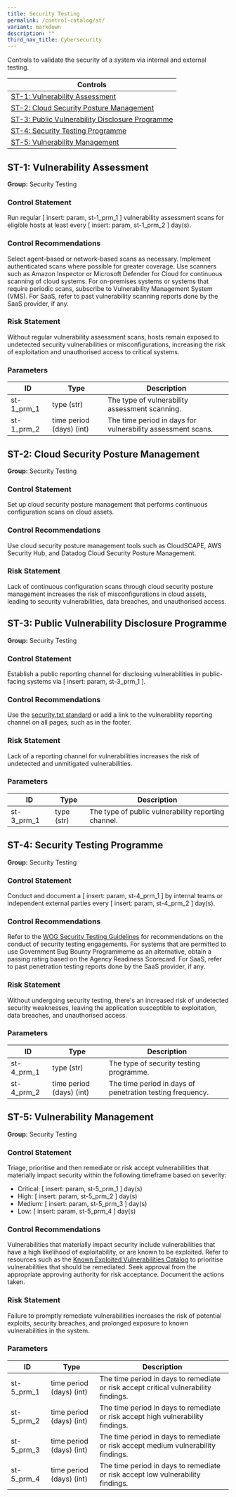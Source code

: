 ```yaml
---
title: Security Testing
permalink: /control-catalog/st/
variant: markdown
description: ""
third_nav_title: Cybersecurity
---
```

Controls to validate the security of a system via internal and external testing.

| Controls                                                                                           |
| -------------------------------------------------------------------------------------------------- |
| [ST-1: Vulnerability Assessment](#st-1-vulnerability-assessment)                                   |
| [ST-2: Cloud Security Posture Management](#st-2-cloud-security-posture-management)                 |
| [ST-3: Public Vulnerability Disclosure Programme](#st-3-public-vulnerability-disclosure-programme) |
| [ST-4: Security Testing Programme](#st-4-security-testing-programme)                               |
| [ST-5: Vulnerability Management](#st-5-vulnerability-management)                                   |

## ST-1: Vulnerability Assessment

**Group:** Security Testing

### Control Statement

Run regular [ insert: param, st-1_prm_1 ] vulnerability assessment scans for eligible hosts at least every [ insert: param, st-1_prm_2 ] day(s).

### Control Recommendations

Select agent-based or network-based scans as necessary. Implement authenticated scans where possible for greater coverage. Use scanners such as Amazon Inspector or Microsoft Defender for Cloud for continuous scanning of cloud systems. For on-premises systems or systems that require periodic scans, subscribe to Vulnerability Management System (VMS). For SaaS, refer to past vulnerability scanning reports done by the SaaS provider, if any.

### Risk Statement

Without regular vulnerability assessment scans, hosts remain exposed to undetected security vulnerabilities or misconfigurations, increasing the risk of exploitation and unauthorised access to critical systems.

### Parameters

| ID         | Type                     | Description                                                 |
| ---------- | ------------------------ | ----------------------------------------------------------- |
| st-1_prm_1 | type (str)               | The type of vulnerability assessment scanning.              |
| st-1_prm_2 | time period (days) (int) | The time period in days for vulnerability assessment scans. |

## ST-2: Cloud Security Posture Management

**Group:** Security Testing

### Control Statement

Set up cloud security posture management that performs continuous configuration scans on cloud assets.

### Control Recommendations

Use cloud security posture management tools such as CloudSCAPE, AWS Security Hub, and Datadog Cloud Security Posture Management.

### Risk Statement

Lack of continuous configuration scans through cloud security posture management increases the risk of misconfigurations in cloud assets, leading to security vulnerabilities, data breaches, and unauthorised access.

## ST-3: Public Vulnerability Disclosure Programme

**Group:** Security Testing

### Control Statement

Establish a public reporting channel for disclosing vulnerabilities in public-facing systems via [ insert: param, st-3_prm_1 ].

### Control Recommendations

Use the [security.txt standard](https://securitytxt.org) or add a link to the vulnerability reporting channel on all pages, such as in the footer.

### Risk Statement

Lack of a reporting channel for vulnerabilities increases the risk of undetected and unmitigated vulnerabilities.

### Parameters

| ID         | Type       | Description                                         |
| ---------- | ---------- | --------------------------------------------------- |
| st-3_prm_1 | type (str) | The type of public vulnerability reporting channel. |

## ST-4: Security Testing Programme

**Group:** Security Testing

### Control Statement

Conduct and document a [ insert: param, st-4_prm_1 ] by internal teams or independent external parties every [ insert: param, st-4_prm_2 ] day(s).

### Control Recommendations

Refer to the [WOG Security Testing Guidelines](https://docs.developer.tech.gov.sg/docs/security-testing-guidelines/) for recommendations on the conduct of security testing engagements. For systems that are permitted to use Government Bug Bounty Programmeme as an alternative, obtain a passing rating based on the Agency Readiness Scorecard. For SaaS, refer to past penetration testing reports done by the SaaS provider, if any.

### Risk Statement

Without undergoing security testing, there&#39;s an increased risk of undetected security weaknesses, leaving the application susceptible to exploitation, data breaches, and unauthorised access.

### Parameters

| ID         | Type                     | Description                                               |
| ---------- | ------------------------ | --------------------------------------------------------- |
| st-4_prm_1 | type (str)               | The type of security testing programme.                   |
| st-4_prm_2 | time period (days) (int) | The time period in days of penetration testing frequency. |

## ST-5: Vulnerability Management

**Group:** Security Testing

### Control Statement

Triage, prioritise and then remediate or risk accept vulnerabilities that materially impact security within the following timeframe based on severity:

- Critical: [ insert: param, st-5_prm_1 ] day(s)
- High: [ insert: param, st-5_prm_2 ] day(s)
- Medium: [ insert: param, st-5_prm_3 ] day(s)
- Low: [ insert: param, st-5_prm_4 ] day(s)

### Control Recommendations

Vulnerabilities that materially impact security include vulnerabilities that have a high likelihood of exploitability, or are known to be exploited. Refer to resources such as the [Known Exploited Vulnerabilities Catalog](https://www.cisa.gov/known-exploited-vulnerabilities-catalog) to prioritise vulnerabilities that should be remediated. Seek approval from the appropriate approving authority for risk acceptance. Document the actions taken.

### Risk Statement

Failure to promptly remediate vulnerabilities increases the risk of potential exploits, security breaches, and prolonged exposure to known vulnerabilities in the system.

### Parameters

| ID         | Type                     | Description                                                                          |
| ---------- | ------------------------ | ------------------------------------------------------------------------------------ |
| st-5_prm_1 | time period (days) (int) | The time period in days to remediate or risk accept critical vulnerability findings. |
| st-5_prm_2 | time period (days) (int) | The time period in days to remediate or risk accept high vulnerability findings.     |
| st-5_prm_3 | time period (days) (int) | The time period in days to remediate or risk accept medium vulnerability findings.   |
| st-5_prm_4 | time period (days) (int) | The time period in days to remediate or risk accept low vulnerability findings.      |
